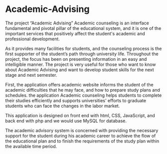 # Academic-Advising


The project “Academic Advising” Academic counseling is an interface fundamental and pivotal pillar of the educational system, and it is one of the important services that positively affect the student's academic and professional development. 

As it provides many facilities for students, and the counseling process is the first supporter of the student’s path through university life. 
Throughout the project, the focus has been on presenting information in an easy and intelligible manner. The project is very useful for those who want to know about Academic Advising and want to develop student skills for the next stage and next semester.

First, the application offers academic website informs the student of the academic difficulties that he may face, and how to prepare study plans and schedules.
the application Academic counseling helps students to complete their studies efficiently and supports universities' efforts to graduate students who can face the changes in the labor market.


This application is designed on front end with html, CSS, JavaScript, and back end with php and we would use MySQL for database.

The academic advisory system is concerned with providing the necessary support for the student during his academic career to achieve the flow of the educational plan and to finish the requirements of the study plan within the available time period.
